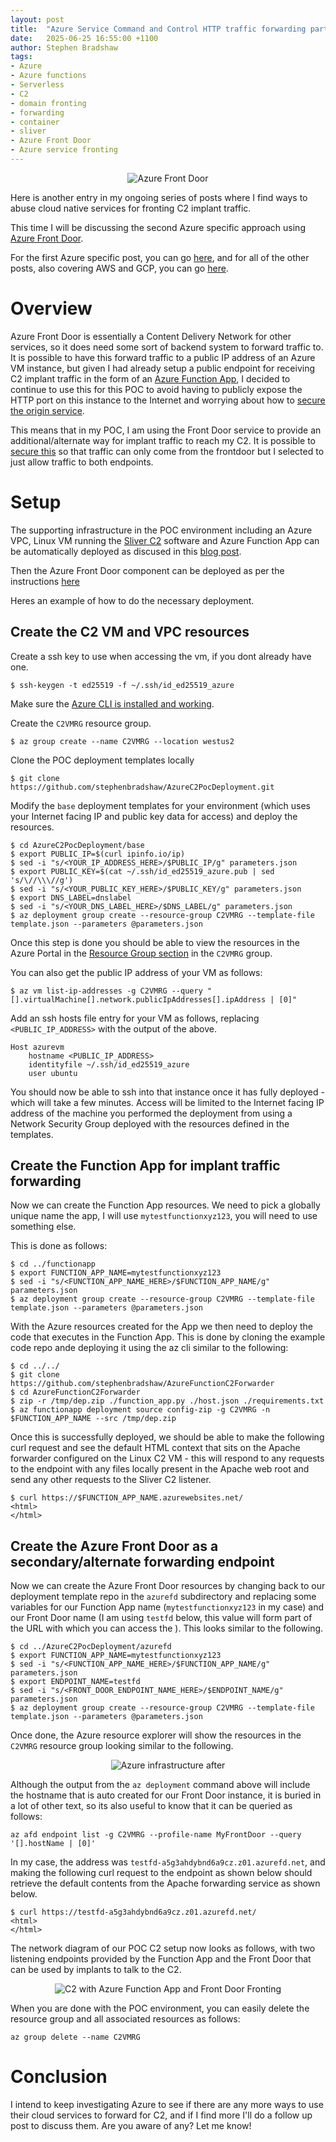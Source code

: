 ```yaml
---
layout: post
title:  "Azure Service Command and Control HTTP traffic forwarding part 2"
date:   2025-06-25 16:55:00 +1100
author: Stephen Bradshaw
tags:
- Azure
- Azure functions
- Serverless
- C2
- domain fronting
- forwarding
- container
- sliver
- Azure Front Door
- Azure service fronting
---
```


<p align="center">
  <img src="/assets/img/azure_front_door.webp" alt="Azure Front Door">
</p>

Here is another entry in my ongoing series of posts where I find ways to abuse cloud native services for fronting C2 implant traffic. 

This time I will be discussing the second Azure specific approach using [Azure Front Door](https://learn.microsoft.com/en-us/azure/frontdoor/front-door-overview).

For the first Azure specific post, you can go [here](/2025/05/07/azure-service-C2-forwarding.html), and for all of the other posts, also covering AWS and GCP, you can go [here](/tags.html#domain-fronting).


# Overview

Azure Front Door is essentially a Content Delivery Network for other services, so it does need some sort of backend system to forward traffic to. It is possible to have this forward traffic to a public IP address of an Azure VM instance, but given I had already setup a public endpoint for receiving C2 implant traffic in the form of an [Azure Function App](/2025/05/07/azure-service-C2-forwarding.html), I decided to continue to use this for this POC to avoid having to publicly expose the HTTP port on this instance to the Internet and worrying about how to [secure the origin service](https://learn.microsoft.com/en-us/azure/frontdoor/origin-security?tabs=app-service-functions&pivots=front-door-standard-premium).

This means that in my POC, I am using the Front Door service to provide an additional/alternate way for implant traffic to reach my C2. It is possible to [secure this](https://learn.microsoft.com/en-us/azure/frontdoor/origin-security?tabs=app-service-functions&pivots=front-door-standard-premium) so that traffic can only come from the frontdoor but I selected to just allow traffic to both endpoints.

# Setup

The supporting infrastructure in the POC environment including an Azure VPC, Linux VM running the [Sliver C2](https://github.com/BishopFox/sliver) software and Azure Function App can be automatically deployed as discused in this [blog post](/2025/06/04/azure_c&c_poc_infra_deployment.html).

Then the Azure Front Door component can be deployed as per the instructions [here](https://github.com/stephenbradshaw/AzureC2PocDeployment?tab=readme-ov-file#creating-an-azure-front-door-instance-for-c2-fronting)


Heres an example of how to do the necessary deployment.


## Create the C2 VM and VPC resources

Create a ssh key to use when accessing the vm, if you dont already have one.

```
$ ssh-keygen -t ed25519 -f ~/.ssh/id_ed25519_azure
```

Make sure the [Azure CLI is installed and working](https://learn.microsoft.com/en-us/cli/azure/install-azure-cli-linux?pivots=apt).


Create the `C2VMRG` resource group.

```
$ az group create --name C2VMRG --location westus2
```

Clone the POC deployment templates locally
```
$ git clone https://github.com/stephenbradshaw/AzureC2PocDeployment.git
```


Modify the `base` deployment templates for your environment (which uses your Internet facing IP and public key data for access) and deploy the resources.
```
$ cd AzureC2PocDeployment/base
$ export PUBLIC_IP=$(curl ipinfo.io/ip)
$ sed -i "s/<YOUR_IP_ADDRESS_HERE>/$PUBLIC_IP/g" parameters.json
$ export PUBLIC_KEY=$(cat ~/.ssh/id_ed25519_azure.pub | sed 's/\//\\\//g')
$ sed -i "s/<YOUR_PUBLIC_KEY_HERE>/$PUBLIC_KEY/g" parameters.json
$ export DNS_LABEL=dnslabel
$ sed -i "s/<YOUR_DNS_LABEL_HERE>/$DNS_LABEL/g" parameters.json
$ az deployment group create --resource-group C2VMRG --template-file template.json --parameters @parameters.json
```

Once this step is done you should be able to view the resources in the Azure Portal in the [Resource Group section](https://portal.azure.com/#browse/resourcegroups) in the `C2VMRG` group.


You can also get the public IP address of your VM as follows:

```
$ az vm list-ip-addresses -g C2VMRG --query "[].virtualMachine[].network.publicIpAddresses[].ipAddress | [0]"
```

Add an ssh hosts file entry for your VM as follows, replacing `<PUBLIC_IP_ADDRESS>` with the output of the above.

```
Host azurevm
    hostname <PUBLIC_IP_ADDRESS>
    identityfile ~/.ssh/id_ed25519_azure
    user ubuntu
```


You should now be able to ssh into that instance once it has fully deployed - which will take a few minutes. Access will be limited to the Internet facing IP address of the machine you performed the deployment from using a Network Security Group deployed with the resources defined in the templates.

## Create the Function App for implant traffic forwarding

Now we can create the Function App resources. We need to pick a globally unique name the app, I will use `mytestfunctionxyz123`, you will need to use something else.

This is done as follows:

```
$ cd ../functionapp
$ export FUNCTION_APP_NAME=mytestfunctionxyz123
$ sed -i "s/<FUNCTION_APP_NAME_HERE>/$FUNCTION_APP_NAME/g" parameters.json
$ az deployment group create --resource-group C2VMRG --template-file template.json --parameters @parameters.json
```

With the Azure resources created for the App we then need to deploy the code that executes in the Function App. This is done by cloning the example code repo ande deploying it using the az cli similar to the following:

```
$ cd ../../
$ git clone https://github.com/stephenbradshaw/AzureFunctionC2Forwarder
$ cd AzureFunctionC2Forwarder
$ zip -r /tmp/dep.zip ./function_app.py ./host.json ./requirements.txt
$ az functionapp deployment source config-zip -g C2VMRG -n $FUNCTION_APP_NAME --src /tmp/dep.zip
```

Once this is successfully deployed, we should be able to make the following curl request and see the default HTML context that sits on the Apache forwarder configured on the Linux C2 VM - this will respond to any requests to the endpoint with any files locally present in the Apache web root and send any other requests to the Sliver C2 listener. 

```
$ curl https://$FUNCTION_APP_NAME.azurewebsites.net/
<html>
</html>
```

## Create the Azure Front Door as a secondary/alternate forwarding endpoint

Now we can create the Azure Front Door resources by changing back to our deployment template repo in the `azurefd` subdirectory and replacing some variables for our Function App name (`mytestfunctionxyz123` in my case) and our Front Door name (I am using `testfd` below, this value will form part of the URL with which you can access the  ). This looks similar to the following. 

```
$ cd ../AzureC2PocDeployment/azurefd
$ export FUNCTION_APP_NAME=mytestfunctionxyz123
$ sed -i "s/<FUNCTION_APP_NAME_HERE>/$FUNCTION_APP_NAME/g" parameters.json
$ export ENDPOINT_NAME=testfd
$ sed -i "s/<FRONT_DOOR_ENDPOINT_NAME_HERE>/$ENDPOINT_NAME/g" parameters.json
$ az deployment group create --resource-group C2VMRG --template-file template.json --parameters @parameters.json
```

Once done, the Azure resource explorer will show the resources in the `C2VMRG` resource group looking similar to the following.


<p align="center">
  <img src="/assets/img/C2VMRG_azurefd.png" alt="Azure infrastructure after ">
</p>


Although the output from the `az deployment` command above will include the hostname that is auto created for our Front Door instance, it is buried in a lot of other text, so its also useful to know that it can be queried as follows: 

```
az afd endpoint list -g C2VMRG --profile-name MyFrontDoor --query '[].hostName | [0]'
```

In my case, the address was `testfd-a5g3ahdybnd6a9cz.z01.azurefd.net`, and making the following curl request to the endpoint as shown below should retrieve the default contents from the Apache forwarding service as shown below.

```
$ curl https://testfd-a5g3ahdybnd6a9cz.z01.azurefd.net/
<html>
</html>
```

The network diagram of our POC C2 setup now looks as follows, with two listening endpoints provided by the Function App and the Front Door that can be used by implants to talk to the C2.

<p align="center">
  <img src="/assets/img/c2_architecture_basic_azure_fd.png" alt="C2 with Azure Function App and Front Door Fronting">
</p>


When you are done with the POC environment, you can easily delete the resource group and all associated resources as follows:

```
az group delete --name C2VMRG
```


# Conclusion

I intend to keep investigating Azure to see if there are any more ways to use their cloud services to forward for C2, and if I find more I'll do a follow up post to discuss them. Are you aware of any? Let me know!


